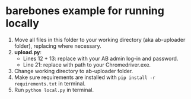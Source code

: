 # barebones example for running locally

1. Move all files in this folder to your working directory (aka ab-uploader folder), replacing where necessary.
2. **upload.py**:
    - Lines 12 + 13: replace with your AB admin log-in and password.
    - Line 21: replace with path to your Chromedriver.exe.
3. Change working directory to ab-uploader folder.
4. Make sure requirements are installed with `pip install -r requirements.txt` in terminal.
5. Run `python local.py` in terminal.
